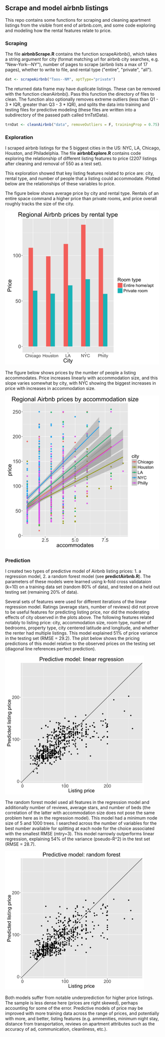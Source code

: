 ## Scrape and model airbnb listings

This repo contains some functions for scraping and cleaning apartment listings from the visible front end of airbnb.com, and some code exploring and modeling how the rental features relate to price.

### Scraping

The file **airbnbScrape.R** contains the function scrapeAirbnb(), which takes a string argument for city (format matching url for airbnb city searches, e.g. "New-York--NY"), number of pages to scrape (airbnb lists a max of 17 pages), whether to write to file, and rental type ("entire", "private", "all"). 

```R
dat <- scrapeAirbnb("Taos--NM", aptType="private")
```

The returned data frame may have duplicate listings. These can be removed with the function cleanAirbnb(). Pass this function the directory of files to clean. The function also optionally removes extreme outliers (less than Q1 - 3 * IQR, greater than Q3 - 3 * IQR), and splits the data into training and testing files for predictive modeling (these files are written into a subdirectory of the passed path called trnTstData). 
 
```R
trnDat <- cleanAirbnb("data", removeOutliers = F, trainingProp = 0.75)
```
 
### Exploration

I scraped airbnb listings for the 5 biggest cities in the US: NYC, LA, Chicago, Houston, and Philadelphia. The file **airbnbExplore.R** contains code exploring the relationship of different listing features to price (2207 listings after cleaning and removal of 550 as a test set). 

This exploration showed that key listing features related to price are: city, rental type, and number of people that a listing could accommodate. Plotted below are the relationships of these variables to price. 

The figure below shows average price by city and rental type. Rentals of an entire space command a higher price than private rooms, and price overall roughly tracks the size of the city. 

<img src="figs/priceTypeBars.jpeg" width="500" height="500"/>

The figure below shows prices by the number of people a listing accommodates. Price increases linearly with accommodation size, and this slope varies somewhat by city, with NYC showing the biggest increases in price with increases in accommodation size.

<img src="figs/priceAccomScatter.jpeg" width="500" height="500"/>

### Prediction

I created two types of predictive model of Airbnb listing prices: 1. a regression model, 2. a random forest model (see **predictAirbnb.R**). The parameters of these models were learned using k-fold cross validataion (k=10) on a training data set (random 80% of data), and tested on a held out testing set (remaining 20% of data). 
 
Several sets of features were used for different iterations of the linear regression model. Ratings (average stars, number of reviews) did not prove to be useful features for predicting listing price, nor did the moderating effects of city observed in the plots above. The following features related notably to listing price: city, accommodation size, room type, number of bedrooms, property type, city centered latitude and longitude, and whether the renter had multiple listings. This model explained 51% of price variance in the testing set (RMSE = 29.2). The plot below shows the pricing predictions of this model relative to the observed prices on the testing set (diagonal line references perfect prediction).

<img src="figs/pricePredScatter_lm.jpeg" width="450" height="450"/>

The random forest model used all features in the regression model and additionally number of reviews, average stars, and number of beds (the correlation of the latter with accommodation size does not pose the same problem here as in the regression model). This model had a minimum node size of 5 and 1000 trees. I searched across the number of variables for the best number available for splitting at each node for the choice associated with the smallest RMSE (mtry=3). This model narrowly outperforms linear regression, explaining 54% of the variance (pseudo-R^2) in the test set (RMSE = 28.7). 

<img src="figs/pricePredScatter_rf.jpeg" width="450" height="450"/>

Both models suffer from notable underprediction for higher price listings. The sample is less dense here (prices are right skewed), perhaps accounting for some of the error. Predictive models of price may be improved with more training data across the range of prices, and potentially with more, and better, listing features (e.g. ammenities, minimum night stay, distance from transportation, reviews on apartment attributes such as the accuracy of ad, communication, cleanliness, etc.).


